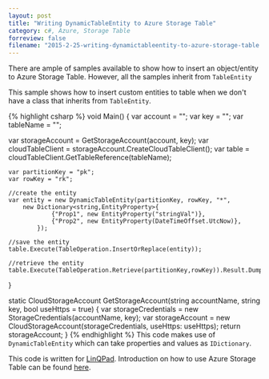 ```yaml
---
layout: post
title: "Writing DynamicTableEntity to Azure Storage Table"
category: c#, Azure, Storage Table
forreview: false
filename: "2015-2-25-writing-dynamictableentity-to-azure-storage-table.md"
---
```


There are ample of samples available to show how to insert an object/entity to Azure Storage Table. However, all the samples inherit from `TableEntity`

This sample shows how to insert custom entities to table when we don't have a class that inherits from `TableEntity`.

{% highlight csharp %}
void Main()
{
	var account = "";
	var key = "";
	var tableName = "";

var storageAccount = GetStorageAccount(account, key);
	var cloudTableClient = storageAccount.CreateCloudTableClient();
	var table = cloudTableClient.GetTableReference(tableName);
	
	var partitionKey = "pk";
	var rowKey = "rk";
	
	//create the entity
	var entity = new DynamicTableEntity(partitionKey, rowKey, "*", 
		new Dictionary<string,EntityProperty>{
				{"Prop1", new EntityProperty("stringVal")},
				{"Prop2", new EntityProperty(DateTimeOffset.UtcNow)},
			});
	
	//save the entity
	table.Execute(TableOperation.InsertOrReplace(entity));
	
	//retrieve the entity
	table.Execute(TableOperation.Retrieve(partitionKey,rowKey)).Result.Dump();
}

static CloudStorageAccount GetStorageAccount(string accountName, string key, bool useHttps = true)
{
	var storageCredentials = new StorageCredentials(accountName, key);
	var storageAccount = new CloudStorageAccount(storageCredentials, useHttps: useHttps);
	return storageAccount;
}
{% endhighlight %}
This code makes use of `DynamicTableEntity` which can take properties and values as `IDictionary`.

This code is written for [LinQPad][2]. Introduction on how to use Azure Storage Table can be found [here][2].

[1]:http://www.linqpad.net/
[2]:http://azure.microsoft.com/en-us/documentation/articles/storage-dotnet-how-to-use-tables/